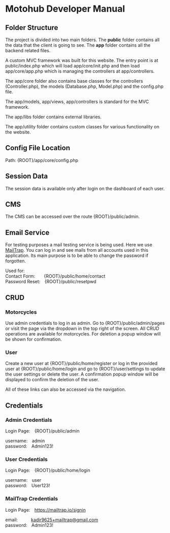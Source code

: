 # Motohub Developer Manual

## Folder Structure

The project is divided into two main folders. The **public** folder contains all the data that the client is going to see. The **app** folder contains all the backend related files.

A custom MVC framework was built for this website. The entry point is at public/index.php which will load app/core/init.php and then load app/core/app.php which is managing the controllers at app/controllers.

The app/core folder also contains base classes for the controllers (Controller.php), the models (Database.php, Model.php) and the config.php file.

The app/models, app/views, app/controllers is standard for the MVC framework.

The app/libs folder contains external libraries.

The app/utility folder contains custom classes for various functionality on the website.

## Config File Location

Path: {ROOT}/app/core/config.php

## Session Data

The session data is available only after login on the dashboard of each user.

## CMS

The CMS can be accessed over the route {ROOT}/public/admin.

## Email Service

For testing purposes a mail testing service is being used. Here we use [MailTrap](https://mailtrap.io/). You can log in and see mails from all accounts used in this application. Its main purpose is to be able to change the password if forgotten.

Used for:<br>
Contact Form:&emsp;&emsp;{ROOT}/public/home/contact<br>
Password Reset:&emsp;{ROOT}/public/resetpwd

## CRUD

### Motorcycles

Use admin credentials to log in as admin. Go to {ROOT}/public/admin/pages or visit the page via the dropdown in the top right of the screen. All CRUD operations are available for motorcycles. For deletion a popup window will be shown for confirmation.

### User

Create a new user at {ROOT}/public/home/register or log in the provided user at {ROOT}/public/home/login and go to {ROOT}/user/settings to update the user settings or delete the user. A confirmation popup window will be displayed to confirm the deletion of the user.

All of these links can also be accessed via the navigation.

## Credentials

### Admin Credentials

Login Page:&emsp;{ROOT}/public/admin

username:&emsp;admin<br>
password:&emsp;Admin123!

### User Credentials

Login Page:&emsp;{ROOT}/public/home/login

username:&emsp;user<br>
password:&emsp;User123!

### MailTrap Credentials

Login Page:&emsp;https://mailtrap.io/signin

email:&emsp;&emsp;&emsp;kadir9625+mailtrap@gmail.com<br>
password:&emsp;Admin123!
